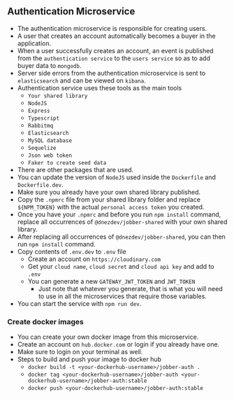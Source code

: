 ## Authentication Microservice

* The authentication microservice is responsible for creating users.
* A user that creates an account automatically becomes a buyer in the application.
* When a user successfully creates an account, an event is published from the `authentication service` to the `users service` so as to add buyer data to `mongodb`.
* Server side errors from the authentication microservice is sent to `elasticsearch` and can be viewed on `kibana`.
* Authentication service uses these tools as the main tools
  * `Your shared library`
  * `NodeJS`
  * `Express`
  * `Typescript`
  * `Rabbitmq`
  * `Elasticsearch`
  * `MySQL database`
  * `Sequelize`
  * `Json web token`
  * `Faker to create seed data`
* There are other packages that are used.
* You can update the version of `NodeJS` used inside the `Dockerfile` and `Dockerfile.dev`.
* Make sure you already have your own shared library published.
* Copy the `.npmrc` file from your shared library folder and replace `${NPM_TOKEN}` with the actual `personal access token` you created.
* Once you have your `.npmrc` and before you run `npm install` command, replace all occurrences of `@dnezdev/jobber-shared` with your own shared library.
* After replacing all occurrences of `@dnezdev/jobber-shared`, you can then run `npm install` command.
* Copy contents of `.env.dev` to `.env` file
  * Create an account on `https://cloudinary.com`
  * Get your `cloud name`, `cloud secret` and `cloud api key` and add to `.env`
  * You can generate a new `GATEWAY_JWT_TOKEN` and `JWT_TOKEN`
    * Just note that whatever you generate, that is what you will need to use in all the microservices that require those variables.
* You can start the service with `npm run dev`.

### Create docker images
* You can create your own docker image from this microservice.
* Create an account on `hub.docker.com` or login if you already have one.
* Make sure to login on your terminal as well.
* Steps to build and push your image to docker hub
  * `docker build -t <your-dockerhub-username>/jobber-auth .`
  * `docker tag <your-dockerhub-username>/jobber-auth <your-dockerhub-username>/jobber-auth:stable`
  * `docker push <your-dockerhub-username>/jobber-auth:stable`
